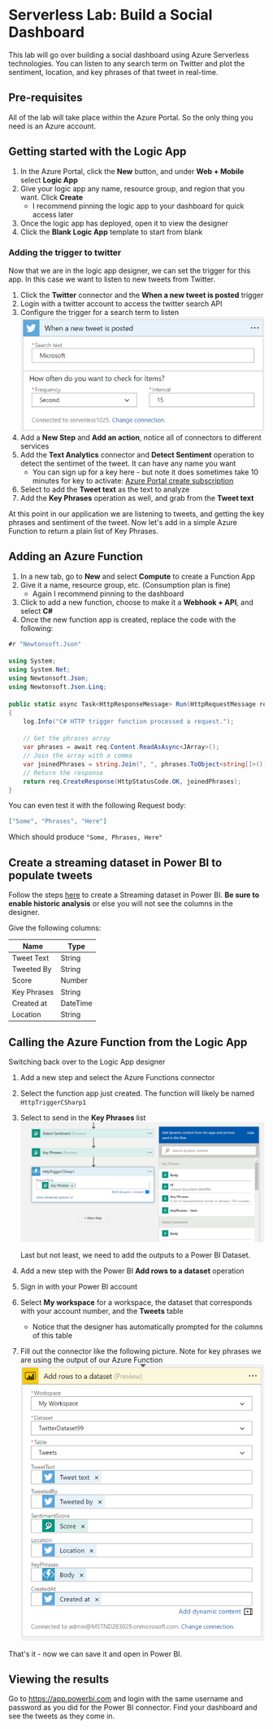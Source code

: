 # Serverless Lab: Build a Social Dashboard

This lab will go over building a social dashboard using Azure Serverless technologies.  You can listen to any search term on Twitter and plot the sentiment, location, and key phrases of that tweet in real-time.

## Pre-requisites

All of the lab will take place within the Azure Portal.  So the only thing you need is an Azure account.

## Getting started with the Logic App

1. In the Azure Portal, click the **New** button, and under **Web + Mobile** select **Logic App**
1. Give your logic app any name, resource group, and region that you want.  Click **Create**
    * I recommend pinning the logic app to your dashboard for quick access later
1. Once the logic app has deployed, open it to view the designer
1. Click the **Blank Logic App** template to start from blank

### Adding the trigger to twitter

Now that we are in the logic app designer, we can set the trigger for this app.  In this case we want to listen to new tweets from Twitter.

1. Click the **Twitter** connector and the **When a new tweet is posted** trigger
1. Login with a twitter account to access the twitter search API
1. Configure the trigger for a search term to listen  
    ![Twitter trigger][1]
1. Add a **New Step** and **Add an action**, notice all of connectors to different services
1. Add the **Text Analytics** connector and **Detect Sentiment** operation to detect the sentimet of the tweet.  It can have any name you want
    * You can sign up for a key here - but note it does sometimes take 10 minutes for key to activate: [Azure Portal create subscription](https://ms.portal.azure.com/#create/Microsoft.CognitiveServices)
1. Select to add the **Tweet text** as the text to analyze
1. Add the **Key Phrases** operation as well, and grab from the **Tweet text**

At this point in our application we are listening to tweets, and getting the key phrases and sentiment of the tweet.  Now let's add in a simple Azure Function to return a plain list of Key Phrases.

## Adding an Azure Function

1. In a new tab, go to **New** and select **Compute** to create a Function App
1. Give it a name, resource group, etc. (Consumption plan is fine)
    * Again I recommend pinning to the dashboard
1. Click to add a new function, choose to make it a **Webhook + API**, and select **C#**
1. Once the new function app is created, replace the code with the following:


``` csharp
#r "Newtonsoft.Json"

using System;
using System.Net;
using Newtonsoft.Json;
using Newtonsoft.Json.Linq;

public static async Task<HttpResponseMessage> Run(HttpRequestMessage req, TraceWriter log)
{
    log.Info("C# HTTP trigger function processed a request.");

    // Get the phrases array
    var phrases = await req.Content.ReadAsAsync<JArray>();
    // Join the array with a comma
    var joinedPhrases = string.Join(", ", phrases.ToObject<string[]>());
    // Return the response
    return req.CreateResponse(HttpStatusCode.OK, joinedPhrases);
}
```

You can even test it with the following Request body:

``` json
["Some", "Phrases", "Here"]
```

Which should produce `"Some, Phrases, Here"`

## Create a streaming dataset in Power BI to populate tweets

Follow the steps [here](https://powerbi.microsoft.com/en-us/documentation/powerbi-service-real-time-streaming/) to create a Streaming dataset in Power BI.  **Be sure to enable historic analysis** or else you will not see the columns in the designer.

Give the following columns:

|Name|Type|
|--|--|
|Tweet Text|String|
|Tweeted By|String|
|Score|Number|
|Key Phrases|String|
|Created at|DateTime|
|Location|String|

## Calling the Azure Function from the Logic App

Switching back over to the Logic App designer

1. Add a new step and select the Azure Functions connector
1. Select the function app just created.  The function will likely be named `HttpTriggerCSharp1`
1. Select to send in the **Key Phrases** list  
    ![Function config][2]  

    Last but not least, we need to add the outputs to a Power BI Dataset.  

1. Add a new step with the Power BI **Add rows to a dataset** operation
1. Sign in with your Power BI account
1. Select **My workspace** for a workspace, the dataset that corresponds with your account number, and the **Tweets** table
    * Notice that the designer has automatically prompted for the columns of this table
1. Fill out the connector like the following picture.  Note for key phrases we are using the output of our Azure Function  
    ![Power BI Config][3]

That's it - now we can save it and open in Power BI.

## Viewing the results

Go to https://app.powerbi.com and login with the same username and password as you did for the Power BI connector.  Find your dashboard and see the tweets as they come in.

<!-- Image references -->
[1]: ./images/twitterConfig.png
[2]: ./images/functionConfig.png
[3]: ./images/powerbiConfig.png